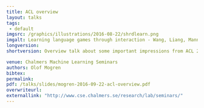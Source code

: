 ```yaml
---
title: ACL overview
layout: talks
tags:
 - default
imgsrc: /graphics/illustrations/2016-08-22/shrdlearn.png
imgalt: Learning language games through interaction - Wang, Liang, Manning. ACL 2016.
longversion: 
shortversion: Overview talk about some important impressions from ACL 2016.

venue: Chalmers Machine Learning Seminars
authors: Olof Mogren
bibtex: 
permalink:
pdf: /talks/slides/mogren-2016-09-22-acl-overview.pdf
overwriteurl: 
externallink: "http://www.cse.chalmers.se/research/lab/seminars/"
---
```



